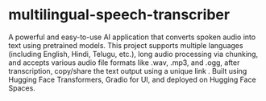 # multilingual-speech-transcriber

A powerful and easy-to-use AI application that converts spoken audio into text using pretrained models. This project supports multiple languages (including English, Hindi, Telugu, etc.), long audio processing via chunking, and accepts various audio file formats like .wav, .mp3, and .ogg, after transcription, copy/share the text output using a unique link . Built using Hugging Face Transformers, Gradio for UI, and deployed on Hugging Face Spaces.
